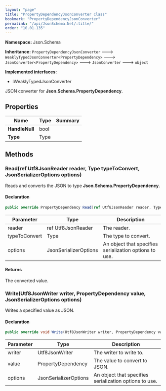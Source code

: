 ```yaml
---
layout: "page"
title: "PropertyDependencyJsonConverter Class"
bookmark: "PropertyDependencyJsonConverter"
permalink: "/api/JsonSchema.Net/:title/"
order: "10.01.135"
---
```

**Namespace:** Json.Schema

**Inheritance:**
`PropertyDependencyJsonConverter`
 🡒 
`WeaklyTypedJsonConverter<PropertyDependency>`
 🡒 
`JsonConverter<PropertyDependency>`
 🡒 
`JsonConverter`
 🡒 
`object`

**Implemented interfaces:**

- IWeaklyTypedJsonConverter

JSON converter for **Json.Schema.PropertyDependency**.

## Properties

| Name | Type | Summary |
|---|---|---|
| **HandleNull** | bool |  |
| **Type** | Type |  |

## Methods

### Read(ref Utf8JsonReader reader, Type typeToConvert, JsonSerializerOptions options)

Reads and converts the JSON to type **Json.Schema.PropertyDependency**.

#### Declaration

```c#
public override PropertyDependency Read(ref Utf8JsonReader reader, Type typeToConvert, JsonSerializerOptions options)
```

| Parameter | Type | Description |
|---|---|---|
| reader | ref Utf8JsonReader | The reader. |
| typeToConvert | Type | The type to convert. |
| options | JsonSerializerOptions | An object that specifies serialization options to use. |


#### Returns

The converted value.

### Write(Utf8JsonWriter writer, PropertyDependency value, JsonSerializerOptions options)

Writes a specified value as JSON.

#### Declaration

```c#
public override void Write(Utf8JsonWriter writer, PropertyDependency value, JsonSerializerOptions options)
```

| Parameter | Type | Description |
|---|---|---|
| writer | Utf8JsonWriter | The writer to write to. |
| value | PropertyDependency | The value to convert to JSON. |
| options | JsonSerializerOptions | An object that specifies serialization options to use. |



